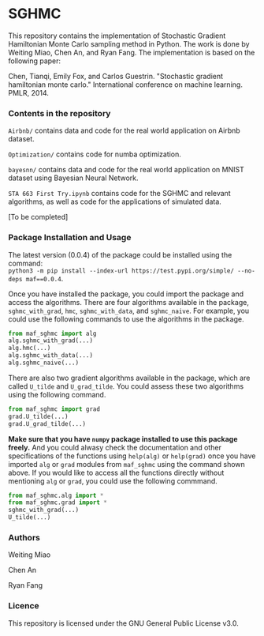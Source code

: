 # SGHMC

This repository contains the implementation of Stochastic Gradient Hamiltonian Monte Carlo sampling method in Python. The work is done by Weiting Miao, Chen An, and Ryan Fang. The implementation is based on the following paper: 

Chen, Tianqi, Emily Fox, and Carlos Guestrin. "Stochastic gradient hamiltonian monte carlo." International conference on machine learning. PMLR, 2014.


### Contents in the repository

`Airbnb/` contains data and code for the real world application on Airbnb dataset.

`Optimization/` contains code for numba optimization.

`bayesnn/` contains data and code for the real world application on MNIST dataset using Bayesian Neural Network.

`STA 663 First Try.ipynb` contains code for the SGHMC and relevant algorithms, as well as code for the applications of simulated data.

[To be completed]

### Package Installation and Usage 

The latest version (0.0.4) of the package could be installed using the command:  
`python3 -m pip install --index-url https://test.pypi.org/simple/ --no-deps maf==0.0.4`. 

Once you have installed the package, you could import the package and access the algorithms. There are four algorithms available in the package, `sghmc_with_grad`, `hmc`, `sghmc_with_data`, and `sghmc_naive`. For example, you could use the following commands to use the algorithms in the package.  

```python
from maf_sghmc import alg 
alg.sghmc_with_grad(...)
alg.hmc(...)
alg.sghmc_with_data(...)
alg.sghmc_naive(...) 
``` 
There are also two gradient algorithms available in the package, which are called `U_tilde` and `U_grad_tilde`. You could assess these two algorithms using the following command. 

```python
from maf_sghmc import grad 
grad.U_tilde(...)
grad.U_grad_tilde(...)
```
**Make sure that you have `numpy` package installed to use this package freely.** And you could alwasy check the documentation and other specifications of the functions using `help(alg)` or `help(grad)` once you have imported `alg` or `grad` modules from `maf_sghmc` using the command shown above. If you would like to access all the functions directly without mentioning `alg` or `grad`, you could use the following commmand. 

```python 
from maf_sghmc.alg import * 
from maf_sghmc.grad import *
sghmc_with_grad(...)
U_tilde(...)
```



### Authors

Weiting Miao

Chen An

Ryan Fang

### Licence

This repository is licensed under the GNU General Public License v3.0.






